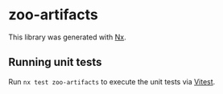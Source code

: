 # zoo-artifacts

This library was generated with [Nx](https://nx.dev).

## Running unit tests

Run `nx test zoo-artifacts` to execute the unit tests via [Vitest](https://vitest.dev/).
